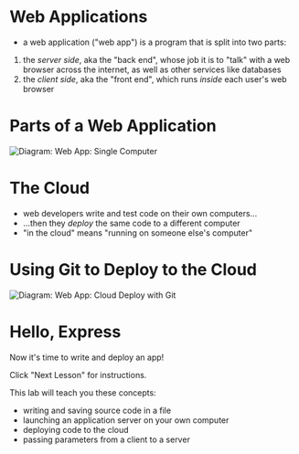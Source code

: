 # Web Applications

* a web application ("web app") is a program that is split into two parts:

1. the *server side*, aka the "back end", whose job it is to "talk" with a web browser across the internet, as well as other services like databases
2. the *client side*, aka the "front end", which runs *inside* each user's web browser

# Parts of a Web Application

![Diagram: Web App: Single Computer](https://docs.google.com/drawings/d/e/2PACX-1vS_ynFk13JkNn4nBpxKqZqboIqUnxGdzPfRLpDUuCUeeyBHon6y6VGE9GjIYp6xLqPhY9YoMyirB_x_/pub?w=960&h=720)

# The Cloud

* web developers write and test code on their own computers...
* ...then they *deploy* the same code to a different computer
* "in the cloud" means "running on someone else's computer"

# Using Git to Deploy to the Cloud

![Diagram: Web App: Cloud Deploy with Git](https://docs.google.com/drawings/d/e/2PACX-1vQOYHxD2JkWaphIIv10Ek7WgYU1sbV-1aq9wWP2kN4d1uE6q8GkbQER_2pvFSYsAxYxVS-2H6RDWXCV/pub?w=687&amp;h=564)

# Hello, Express

Now it's time to write and deploy an app!

Click "Next Lesson" for instructions.

This lab will teach you these concepts:

 * writing and saving source code in a file
 * launching an application server on your own computer
 * deploying code to the cloud
 * passing parameters from a client to a server
